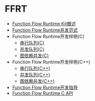 # FFRT

- [Function Flow Runtime Kit概述](ffrt-overview.md)
- [Function Flow Runtime并发范式](ffrt-concurrency-paradigm.md)
- Function Flow Runtime开发样例(C)
  - [串行队列(C)](ffrt-concurrency-serial-queue-c.md)
  - [并发队列(C)](ffrt-concurrency-concurrent-queue-c.md)
  - [图依赖并发(C)](ffrt-concurrency-graph-c.md)
- Function Flow Runtime开发样例(C++)
  - [串行队列(C++)](ffrt-concurrency-serial-queue-cpp.md)
  - [并发队列(C++)](ffrt-concurrency-concurrent-queue-cpp.md)
  - [图依赖并发(C++)](ffrt-concurrency-graph-cpp.md)
- [Function Flow Runtime开发指导](ffrt-development-guideline.md)
- [Function Flow Runtime C API](ffrt-api-guideline-c.md)
